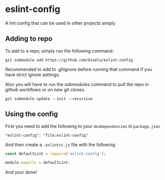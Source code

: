 # eslint-config
A lint config that can be used in other projects simply

## Adding to repo
To add to a repo, simply run the following command:
```
git submodule add https://github.com/Dzuelu/eslint-config
```
Recommended to add to .gitignore before running that command if you have strict ignore settings.

Also you will have to run the submodules command to pull the repo in github workflows or on new git clones.
```
git submodule update --init --recursive
```

## Using the config
First you need to add the following to your `devDependencies` in `package.json`
```
"eslint-config": "file:eslint-config"
```


And then create a `.eslintrc.js` file with the following
```typescript
const defaultLint = require('eslint-config');

module.exports = defaultLint;
```

And your done!
